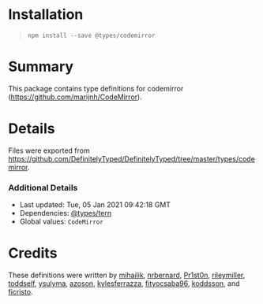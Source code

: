 # Installation
> `npm install --save @types/codemirror`

# Summary
This package contains type definitions for codemirror (https://github.com/marijnh/CodeMirror).

# Details
Files were exported from https://github.com/DefinitelyTyped/DefinitelyTyped/tree/master/types/codemirror.

### Additional Details
 * Last updated: Tue, 05 Jan 2021 09:42:18 GMT
 * Dependencies: [@types/tern](https://npmjs.com/package/@types/tern)
 * Global values: `CodeMirror`

# Credits
These definitions were written by [mihailik](https://github.com/mihailik), [nrbernard](https://github.com/nrbernard), [Pr1st0n](https://github.com/Pr1st0n), [rileymiller](https://github.com/rileymiller), [toddself](https://github.com/toddself), [ysulyma](https://github.com/ysulyma), [azoson](https://github.com/azoson), [kylesferrazza](https://github.com/kylesferrazza), [fityocsaba96](https://github.com/fityocsaba96), [koddsson](https://github.com/koddsson), and [ficristo](https://github.com/ficristo).
